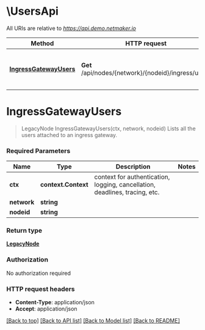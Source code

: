 # \UsersApi

All URIs are relative to *https://api.demo.netmaker.io*

Method | HTTP request | Description
------------- | ------------- | -------------
[**IngressGatewayUsers**](UsersApi.md#IngressGatewayUsers) | **Get** /api/nodes/{network}/{nodeid}/ingress/users | Lists all the users attached to an ingress gateway.


# **IngressGatewayUsers**
> LegacyNode IngressGatewayUsers(ctx, network, nodeid)
Lists all the users attached to an ingress gateway.

### Required Parameters

Name | Type | Description  | Notes
------------- | ------------- | ------------- | -------------
 **ctx** | **context.Context** | context for authentication, logging, cancellation, deadlines, tracing, etc.
  **network** | **string**|  | 
  **nodeid** | **string**|  | 

### Return type

[**LegacyNode**](LegacyNode.md)

### Authorization

No authorization required

### HTTP request headers

 - **Content-Type**: application/json
 - **Accept**: application/json

[[Back to top]](#) [[Back to API list]](../README.md#documentation-for-api-endpoints) [[Back to Model list]](../README.md#documentation-for-models) [[Back to README]](../README.md)

